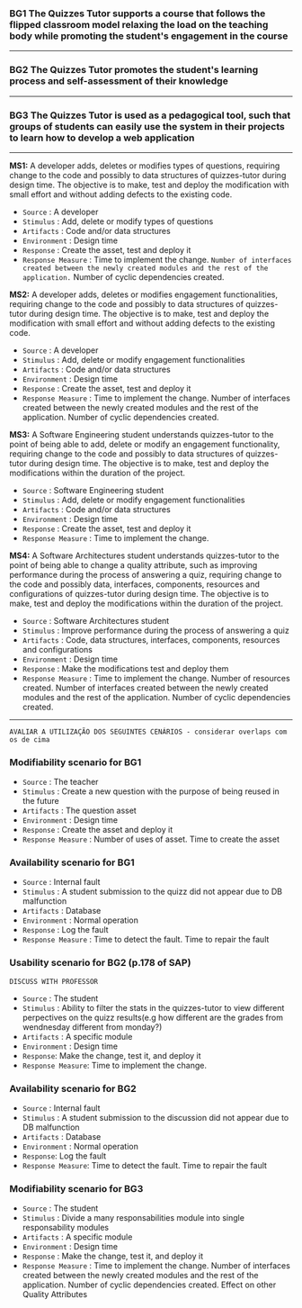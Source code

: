 ### **BG1** The Quizzes Tutor supports a course that follows the flipped classroom model relaxing the load on the teaching body while promoting the student's engagement in the course

------

### **BG2** The Quizzes Tutor promotes the student's learning process and self-assessment of their knowledge

------

### **BG3** The Quizzes Tutor is used as a pedagogical tool, such that groups of students can easily use the system in their projects to learn how to develop a web application

------

**MS1:** A developer adds, deletes or modifies types of questions, requiring change to the code and possibly to data structures of quizzes-tutor during design time. The objective is to make, test and deploy the modification with small effort and without adding defects to the existing code.

- `Source` : A developer
- `Stimulus` : Add, delete or modify types of questions
- `Artifacts` : Code and/or data structures
- `Environment` : Design time
- `Response` : Create the asset, test and deploy it
- `Response Measure` : Time to implement the change. `Number of interfaces created between the newly created modules and the rest of the application.` Number of cyclic dependencies created. 

**MS2:** A developer adds, deletes or modifies engagement functionalities, requiring change to the code and possibly to data structures of quizzes-tutor during design time. The objective is to make, test and deploy the modification with small effort and without adding defects to the existing code.

- `Source` : A developer
- `Stimulus` : Add, delete or modify engagement functionalities
- `Artifacts` : Code and/or data structures
- `Environment` : Design time
- `Response` : Create the asset, test and deploy it
- `Response Measure` : Time to implement the change. Number of interfaces created between the newly created modules and the rest of the application. Number of cyclic dependencies created. 

**MS3:** A Software Engineering student understands quizzes-tutor to the point of being able to add, delete or modify an engagement functionality, requiring change to the code and possibly to data structures of quizzes-tutor during design time. The objective is to make, test and deploy the modifications within the duration of the project.

- `Source` : Software Engineering student
- `Stimulus` : Add, delete or modify engagement functionalities
- `Artifacts` : Code and/or data structures
- `Environment` : Design time
- `Response` : Create the asset, test and deploy it
- `Response Measure` : Time to implement the change. 

**MS4:** A Software Architectures student understands quizzes-tutor to the point of being able to change a quality attribute, such as improving performance during the process of answering a quiz, requiring change to the code and possibly data, interfaces, components, resources and configurations of quizzes-tutor during design time. The objective is to make, test and deploy the modifications within the duration of the project. 

- `Source` : Software Architectures student
- `Stimulus` : Improve performance during the process of answering a quiz
- `Artifacts` : Code, data structures, interfaces, components, resources and configurations 
- `Environment` : Design time
- `Response` : Make the modifications test and deploy them
- `Response Measure` : Time to implement the change. Number of resources created. Number of interfaces created between the newly created modules and the rest of the application. Number of cyclic dependencies created.  

-----------------
`AVALIAR A UTILIZAÇÃO DOS SEGUINTES CENÁRIOS - considerar overlaps com os de cima`

### Modifiability scenario for BG1
- `Source` : The teacher
- `Stimulus` : Create a new question with the purpose of being reused in the future
- `Artifacts` : The question asset
- `Environment` : Design time
- `Response` : Create the asset and deploy it
- `Response Measure` : Number of uses of asset. Time to create the asset

### Availability scenario for BG1
- `Source` : Internal fault
- `Stimulus` : A student submission to the quizz did not appear due to DB malfunction
- `Artifacts` : Database
- `Environment` : Normal operation 
- `Response` : Log the fault
- `Response Measure` : Time to detect the fault. Time to repair the fault

### Usability scenario for BG2 (p.178 of SAP)
`DISCUSS WITH PROFESSOR`
- `Source` : The student
- `Stimulus` : Ability to filter the stats in the quizzes-tutor to view different perpectives on the quizz results(e.g how different are the grades from wendnesday different from monday?)
- `Artifacts` : A specific module
- `Environment` : Design time
- `Response`: Make the change, test it, and deploy it
- `Response Measure`: Time to implement the change.

### Availability scenario for BG2 
- `Source` : Internal fault
- `Stimulus` : A student submission to the discussion did not appear due to DB malfunction
- `Artifacts` : Database
- `Environment` : Normal operation 
- `Response`: Log the fault
- `Response Measure`: Time to detect the fault. Time to repair the fault

### Modifiability scenario for BG3 
- `Source` : The student
- `Stimulus` : Divide a many responsabilities module into single responsability modules
- `Artifacts` : A specific module
- `Environment` : Design time
- `Response` : Make the change, test it, and deploy it
- `Response Measure` : Time to implement the change. Number of interfaces created between the newly created modules and the rest of the application. Number of cyclic dependencies created. Effect on other Quality Attributes




